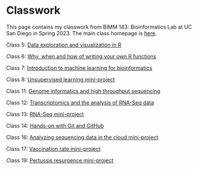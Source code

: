 # Classwork

This page contains my classwork from BIMM 143: Bioinformatics Lab at UC San Diego in Spring 2023. The main class homepage is [here](https://marcos-diazg.github.io/BIMM143_SP23/).

Class 5: [Data exploration and visualization in R](https://github.com/kim-hannah-88/bimm143/tree/main/Class05)

Class 6: [Why, when and how of writing your own R functions](https://github.com/kim-hannah-88/bimm143/tree/main/Class06)

Class 7: [Introduction to machine learning for bioinformatics](https://github.com/kim-hannah-88/bimm143/tree/main/Class07)

Class 8: [Unsupervised learning mini-project](https://github.com/kim-hannah-88/bimm143/tree/main/Class08_Mini_Project)

Class 11: [Genome informatics and high throughput sequencing](https://github.com/kim-hannah-88/bimm143/tree/main/Class%2011%20-%20Genomics)

Class 12: [Transcriptomics and the analysis of RNA-Seq data](https://github.com/kim-hannah-88/bimm143/tree/main/Class12)

Class 13: [RNA-Seq mini-project](https://github.com/kim-hannah-88/bimm143/tree/main/Class13)

Class 14: [Hands-on with Git and GitHub](https://github.com/kim-hannah-88/bimm143/tree/main/Class14)

Class 16: [Analyzing sequencing data in the cloud mini-project](https://github.com/kim-hannah-88/bimm143/tree/main/Class16)

Class 17: [Vaccination rate mini-project](https://github.com/kim-hannah-88/bimm143/tree/main/Class17)

Class 19: [Pertussis resurgence mini-project](https://github.com/kim-hannah-88/bimm143/tree/main/Class19)
